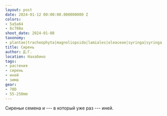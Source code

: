 ```yaml
---
layout: post
date: 2024-01-12 00:00:00.000000000 Z
colors:
- 5a5a64
- 6c788a
shoot_date: 2024-01-08
taxonomy:
- plantae|tracheophyta|magnoliopsida|lamiales|oleaceae|syringa|syringa vulgaris
title: Сирень
author: Д.Г.
location: Нахабино
tags:
- растения
- сирень
- иней
- зима
gear:
- 70D
- 55-250mm
---
```

Сиреньи семена и --- в который уже раз --- иней.

